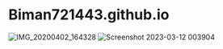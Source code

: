# Biman721443.github.io
![IMG_20200402_164328](https://user-images.githubusercontent.com/99678193/224485970-cc9c0a9b-3eef-4571-90b4-201c38bf84ad.png)
![Screenshot 2023-03-12 003904](https://user-images.githubusercontent.com/99678193/224507211-2fa788bc-9450-4958-bc7a-f6536983c476.png)



